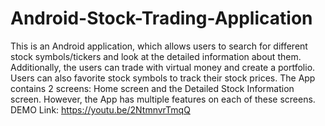 # Android-Stock-Trading-Application
This is an Android application, which allows users to search for different stock symbols/tickers and look at the detailed information about them. Additionally, the users can trade with virtual money and create a portfolio. Users can also favorite stock symbols to track their stock prices. The App contains 2 screens: Home screen and the Detailed Stock Information screen. However, the App has multiple features on each of these screens. DEMO Link: https://youtu.be/2NtmnvrTmqQ
